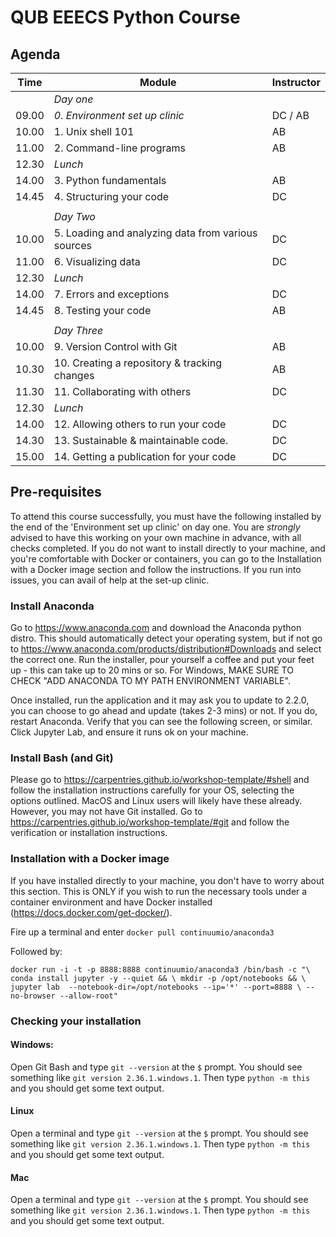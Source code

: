 # QUB EEECS Python Course

## Agenda

| **Time** |  **Module**                                         | **Instructor** |
|----------|-----------------------------------------------------|----------------|
|          |  _Day one_                                          |                |
| 09.00    | _0. Environment set up clinic_                      | DC / AB        |
| 10.00    |  1. Unix shell 101                                  | AB             |
| 11.00    |  2. Command-line programs                           | AB             |
| 12.30    |  _Lunch_                                            |                |
| 14.00    |  3. Python fundamentals                             | AB             |
| 14.45    |  4. Structuring your code                           | DC             |
|          |                                                     |                |
|          |  _Day Two_                                          |                |
| 10.00    |  5. Loading and analyzing data from various sources | DC             |
| 11.00    |  6. Visualizing data                                | DC             |
| 12.30    |  _Lunch_
| 14.00    |  7. Errors and exceptions                           | DC             |
| 14.45    |  8. Testing your code                               | AB             |
|          |                                                     |                |
|          |  _Day Three_                                        |                |
| 10.00    |  9. Version Control with Git                        | AB             |
| 10.30    |  10. Creating a repository & tracking changes       | AB             |
| 11.30    |  11. Collaborating with others                      | DC             |
| 12.30    |  _Lunch_
| 14.00    |  12. Allowing others to run your code               | DC             |
| 14.30    |  13. Sustainable & maintainable code.               | DC             |
| 15.00    |  14. Getting a publication for your code            | DC             |


## Pre-requisites

To attend this course successfully, you must have the following installed by the end of the 'Environment set up clinic' on day one.  You are *strongly* advised to have this working on your own machine in advance, with all checks completed.  If you do not want to install directly to your machine, and you're comfortable with Docker or containers, you can go to the Installation with a Docker image section and follow the instructions.  If you run into issues, you can avail of help at the set-up clinic.

### Install Anaconda

Go to https://www.anaconda.com and download the Anaconda python distro.  This should automatically detect your operating system, but if not go to https://www.anaconda.com/products/distribution#Downloads and select the correct one.  Run the installer, pour yourself a coffee and put your feet up - this can take up to 20 mins or so. For Windows, MAKE SURE TO CHECK "ADD ANACONDA TO MY PATH ENVIRONMENT VARIABLE".

Once installed, run the application and it may ask you to update to 2.2.0, you can choose to go ahead and update (takes 2-3 mins) or not.  If you do, restart Anaconda. Verify that you can see the following screen, or similar.  Click Jupyter Lab, and ensure it runs ok on your machine.

### Install Bash (and Git)

Please go to https://carpentries.github.io/workshop-template/#shell and follow the installation instructions carefully for your OS, selecting the options outlined. MacOS and Linux users will likely have these already.  However, you may not have Git installed.  Go to https://carpentries.github.io/workshop-template/#git and follow the verification or installation instructions.


### Installation with a Docker image

If you have installed directly to your machine, you don't have to worry about this section.  This is ONLY if you wish to run the necessary tools under a container environment and have Docker installed (https://docs.docker.com/get-docker/).

Fire up a terminal and enter `docker pull continuumio/anaconda3`  

Followed by:

`docker run -i -t -p 8888:8888 continuumio/anaconda3 /bin/bash -c "\
    conda install jupyter -y --quiet && \
    mkdir -p /opt/notebooks && \
    jupyter lab  --notebook-dir=/opt/notebooks --ip='*' --port=8888 \
    --no-browser --allow-root"
`

### Checking your installation

#### Windows: 
Open Git Bash and type `git --version` at the `$` prompt.  You should see something like `git version 2.36.1.windows.1`.  Then type `python -m this` and you should get some text output.
#### Linux
Open a terminal and type `git --version` at the `$` prompt.  You should see something like `git version 2.36.1.windows.1`.  Then type `python -m this` and you should get some text output.
#### Mac
Open a terminal and type `git --version` at the `$` prompt.  You should see something like `git version 2.36.1.windows.1`.  Then type `python -m this` and you should get some text output.


